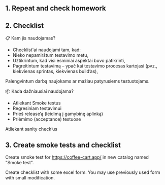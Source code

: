 

## 1. Repeat and check homework
## 2. Checklist

📋 Kam jis naudojamas?
* Checklist'ai naudojami tam, kad:
* Nieko nepamirštum testavimo metu,
* Užtikrintum, kad visi esminiai aspektai buvo patikrinti,
* Pagreitintum testavimą – ypač kai testavimo procesas kartojasi (pvz., kiekvienas sprintas, kiekvienas build’as),

Palengvintum darbą naujokams ar mažiau patyrusiems testuotojams.

📦 Kada dažniausiai naudojama?
* Atliekant Smoke testus
* Regresiniam testavimui
* Prieš release’ą (leidimą į gamybinę aplinką)
* Priėmimo (acceptance) testuose

Atliekant sanity check’us

## 3. Create smoke tests and checklist
Create smoke test for https://coffee-cart.app/ in new catalog named "Smoke test".

Create checklist with some excel form. You may use previously used form with small modification.


